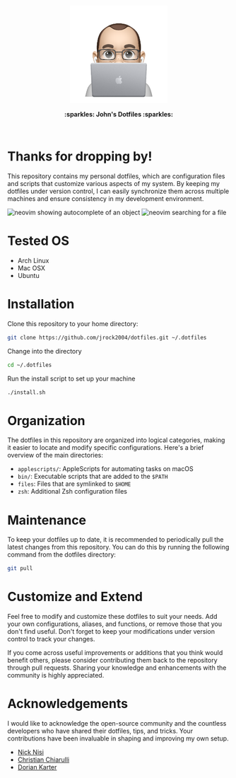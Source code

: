 <p align="center">
  <img
    src="docs/mimoji-laptop.png"
    alt="John Costanzo Mimoji of him holding a laptop"
    width="220"
  />
</p>

<p align="center">
  <b>:sparkles: John's Dotfiles :sparkles:</b>
</p>

<br />

# Thanks for dropping by!

This repository contains my personal dotfiles, which are configuration files and scripts that customize various aspects of my system. By keeping my dotfiles under version control, I can easily synchronize them across multiple machines and ensure consistency in my development environment.

![neovim showing autocomplete of an object](https://github.com/jrock2004/dotfiles/assets/655716/e191fd91-4e12-44c2-969b-f8702ca05c16)
![neovim searching for a file](https://github.com/jrock2004/dotfiles/assets/655716/954260a0-1476-4b33-ba13-c0c7d502109d)



# Tested OS

- Arch Linux
- Mac OSX
- Ubuntu

# Installation

Clone this repository to your home directory:

```bash
git clone https://github.com/jrock2004/dotfiles.git ~/.dotfiles
```

Change into the directory

```bash
cd ~/.dotfiles
```

Run the install script to set up your machine

```bash
./install.sh
```

# Organization

The dotfiles in this repository are organized into logical categories, making it easier to locate and modify specific configurations. Here's a brief overview of the main directories:

- `applescripts/`: AppleScripts for automating tasks on macOS
- `bin/`: Executable scripts that are added to the `$PATH`
- `files`: Files that are symlinked to `$HOME`
- `zsh`: Additional Zsh configuration files

# Maintenance

To keep your dotfiles up to date, it is recommended to periodically pull the latest changes from this repository. You can do this by running the following command from the dotfiles directory:

```bash
git pull
```

# Customize and Extend

Feel free to modify and customize these dotfiles to suit your needs. Add your own configurations, aliases, and functions, or remove those that you don't find useful. Don't forget to keep your modifications under version control to track your changes.

If you come across useful improvements or additions that you think would benefit others, please consider contributing them back to the repository through pull requests. Sharing your knowledge and enhancements with the community is highly appreciated.

# Acknowledgements

I would like to acknowledge the open-source community and the countless developers who have shared their dotfiles, tips, and tricks. Your contributions have been invaluable in shaping and improving my own setup.

- [Nick Nisi](https://github.com/nicknisi/dotfiles)
- [Christian Chiarulli](https://www.chrisatmachine.com/)
- [Dorian Karter](https://github.com/dkarter/dotfiles)

